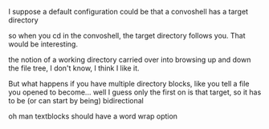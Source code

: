 I suppose a default configuration could be that a convoshell has a target directory 

so when you cd in the convoshell, the target directory follows you. That would be interesting.

the notion of a working directory carried over into browsing up and down the file tree, I don't know, I think I like it. 

But what happens if you have multiple directory blocks, like you tell a file you opened to become... well I guess only the first on is that target, so it has to be (or can start by being) bidirectional



oh man textblocks should have a word wrap option

